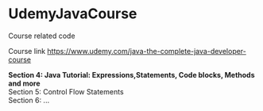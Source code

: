 # UdemyJavaCourse
Course related code 

Course link
https://www.udemy.com/java-the-complete-java-developer-course

<b>Section 4: Java Tutorial: Expressions,Statements, Code blocks, Methods  and more</b></br>
Section 5: Control Flow Statements</br>
Section 6: ...</br>
